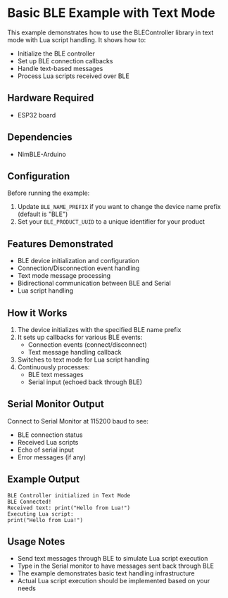 # Basic BLE Example with Text Mode

This example demonstrates how to use the BLEController library in text mode with Lua script handling. It shows how to:
- Initialize the BLE controller
- Set up BLE connection callbacks
- Handle text-based messages
- Process Lua scripts received over BLE

## Hardware Required
- ESP32 board

## Dependencies
- NimBLE-Arduino

## Configuration
Before running the example:
1. Update `BLE_NAME_PREFIX` if you want to change the device name prefix (default is "BLE")
2. Set your `BLE_PRODUCT_UUID` to a unique identifier for your product

## Features Demonstrated
- BLE device initialization and configuration
- Connection/Disconnection event handling
- Text mode message processing
- Bidirectional communication between BLE and Serial
- Lua script handling

## How it Works
1. The device initializes with the specified BLE name prefix
2. It sets up callbacks for various BLE events:
   - Connection events (connect/disconnect)
   - Text message handling callback
3. Switches to text mode for Lua script handling
4. Continuously processes:
   - BLE text messages
   - Serial input (echoed back through BLE)

## Serial Monitor Output
Connect to Serial Monitor at 115200 baud to see:
- BLE connection status
- Received Lua scripts
- Echo of serial input
- Error messages (if any)

## Example Output
```
BLE Controller initialized in Text Mode
BLE Connected!
Received text: print("Hello from Lua!")
Executing Lua script:
print("Hello from Lua!")
```

## Usage Notes
- Send text messages through BLE to simulate Lua script execution
- Type in the Serial monitor to have messages sent back through BLE
- The example demonstrates basic text handling infrastructure
- Actual Lua script execution should be implemented based on your needs
